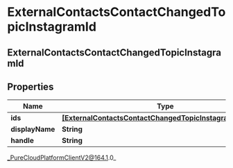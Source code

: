 # ExternalContactsContactChangedTopicInstagramId

## ExternalContactsContactChangedTopicInstagramId

## Properties

|Name | Type | Description | Notes|
|------------ | ------------- | ------------- | -------------|
| **ids** | [**[ExternalContactsContactChangedTopicInstagramScopedId]**]([ExternalContactsContactChangedTopicInstagramScopedId]) |  | [optional] |
| **displayName** | **String** |  | [optional] |
| **handle** | **String** |  | [optional] |



_PureCloudPlatformClientV2@164.1.0_

